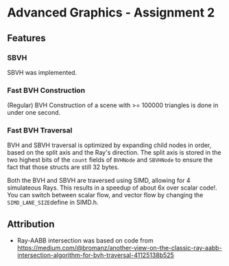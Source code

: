 # Advanced Graphics - Assignment 2

## Features

### SBVH
SBVH was implemented.

### Fast BVH Construction
(Regular) BVH Construction of a scene with >= 100000 triangles is done in under one second.

### Fast BVH Traversal
BVH and SBVH traversal is optimized by expanding child nodes in order, based on the split axis and the Ray's direction. The split axis is stored in the two highest bits of the ``count`` fields of ``BVHNode`` and ``SBVHNode`` to ensure the fact that those structs are still 32 bytes.

Both the BVH and SBVH are traversed using SIMD, allowing for 4 simulateous Rays. This results in a speedup of about 6x over scalar code!. You can switch between scalar flow, and vector flow by changing the ``SIMD_LANE_SIZE``define in SIMD.h.

## Attribution
- Ray-AABB intersection was based on code from https://medium.com/@bromanz/another-view-on-the-classic-ray-aabb-intersection-algorithm-for-bvh-traversal-41125138b525
